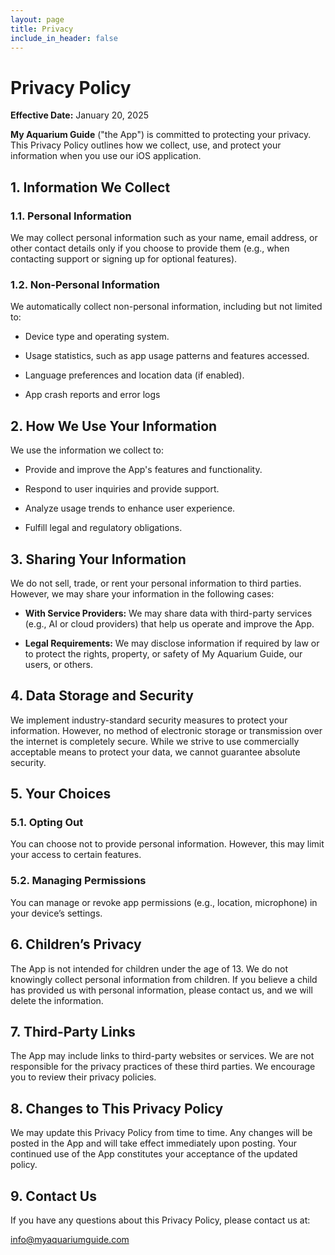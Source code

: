 ```yaml
---
layout: page
title: Privacy
include_in_header: false
---
```


# Privacy Policy

**Effective Date:** January 20, 2025

**My Aquarium Guide** ("the App") is committed to protecting your privacy. This Privacy Policy outlines how we collect, use, and protect your information when you use our iOS application.

## 1. Information We Collect

### 1.1. Personal Information

We may collect personal information such as your name, email address, or other contact details only if you choose to provide them (e.g., when contacting support or signing up for optional features).

### 1.2. Non-Personal Information

We automatically collect non-personal information, including but not limited to:

* Device type and operating system.

* Usage statistics, such as app usage patterns and features accessed.

* Language preferences and location data (if enabled).

* App crash reports and error logs

## 2. How We Use Your Information

We use the information we collect to:

* Provide and improve the App's features and functionality.

* Respond to user inquiries and provide support.

* Analyze usage trends to enhance user experience.

* Fulfill legal and regulatory obligations.

## 3. Sharing Your Information

We do not sell, trade, or rent your personal information to third parties. However, we may share your information in the following cases:

* **With Service Providers:** We may share data with third-party services (e.g., AI or cloud providers) that help us operate and improve the App.

* **Legal Requirements:** We may disclose information if required by law or to protect the rights, property, or safety of My Aquarium Guide, our users, or others.

## 4. Data Storage and Security

We implement industry-standard security measures to protect your information. However, no method of electronic storage or transmission over the internet is completely secure. While we strive to use commercially acceptable means to protect your data, we cannot guarantee absolute security.

## 5. Your Choices

### 5.1. Opting Out

You can choose not to provide personal information. However, this may limit your access to certain features.

### 5.2. Managing Permissions

You can manage or revoke app permissions (e.g., location, microphone) in your device’s settings.

## 6. Children’s Privacy

The App is not intended for children under the age of 13. We do not knowingly collect personal information from children. If you believe a child has provided us with personal information, please contact us, and we will delete the information.

## 7. Third-Party Links

The App may include links to third-party websites or services. We are not responsible for the privacy practices of these third parties. We encourage you to review their privacy policies.

## 8. Changes to This Privacy Policy

We may update this Privacy Policy from time to time. Any changes will be posted in the App and will take effect immediately upon posting. Your continued use of the App constitutes your acceptance of the updated policy.

## 9. Contact Us

If you have any questions about this Privacy Policy, please contact us at:

info@myaquariumguide.com
